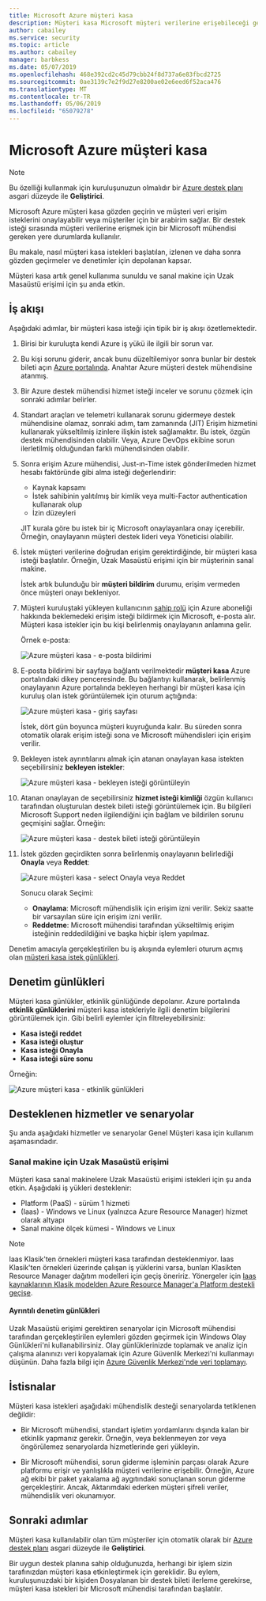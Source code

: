 ```yaml
---
title: Microsoft Azure müşteri kasa
description: Müşteri kasa Microsoft müşteri verilerine erişebileceği gerekebilir, bulut sağlayıcısı erişimi denetlemenizi sağlayan Microsoft Azure için teknik genel açıklama.
author: cabailey
ms.service: security
ms.topic: article
ms.author: cabailey
manager: barbkess
ms.date: 05/07/2019
ms.openlocfilehash: 468e392cd2c45d79cbb24f8d737a6e83fbcd2725
ms.sourcegitcommit: 0ae3139c7e2f9d27e8200ae02e6eed6f52aca476
ms.translationtype: MT
ms.contentlocale: tr-TR
ms.lasthandoff: 05/06/2019
ms.locfileid: "65079278"
---
```

# <a name="customer-lockbox-for-microsoft-azure"></a>Microsoft Azure müşteri kasa

> [!NOTE]
> Bu özelliği kullanmak için kuruluşunuzun olmalıdır bir [Azure destek planı](https://azure.microsoft.com/support/plans/) asgari düzeyde ile **Geliştirici**.

Microsoft Azure müşteri kasa gözden geçirin ve müşteri veri erişim isteklerini onaylayabilir veya müşteriler için bir arabirim sağlar. Bir destek isteği sırasında müşteri verilerine erişmek için bir Microsoft mühendisi gereken yere durumlarda kullanılır.

Bu makale, nasıl müşteri kasa istekleri başlatılan, izlenen ve daha sonra gözden geçirmeler ve denetimler için depolanan kapsar.

Müşteri kasa artık genel kullanıma sunuldu ve sanal makine için Uzak Masaüstü erişimi için şu anda etkin.

## <a name="workflow"></a>İş akışı

Aşağıdaki adımlar, bir müşteri kasa isteği için tipik bir iş akışı özetlemektedir.

1. Birisi bir kuruluşta kendi Azure iş yükü ile ilgili bir sorun var.

2. Bu kişi sorunu giderir, ancak bunu düzeltilemiyor sonra bunlar bir destek bileti açın [Azure portalında](https://ms.portal.azure.com/signin/index/?feature.settingsportalinstance=mpac). Anahtar Azure müşteri destek mühendisine atanmış.

3. Bir Azure destek mühendisi hizmet isteği inceler ve sorunu çözmek için sonraki adımlar belirler.

4. Standart araçları ve telemetri kullanarak sorunu gidermeye destek mühendisine olamaz, sonraki adım, tam zamanında (JIT) Erişim hizmetini kullanarak yükseltilmiş izinlere ilişkin istek sağlamaktır. Bu istek, özgün destek mühendisinden olabilir. Veya, Azure DevOps ekibine sorun ilerletilmiş olduğundan farklı mühendisinden olabilir.

5. Sonra erişim Azure mühendisi, Just-ın-Time istek gönderilmeden hizmet hesabı faktöründe gibi alma isteği değerlendirir:
    - Kaynak kapsamı
    - İstek sahibinin yalıtılmış bir kimlik veya multi-Factor authentication kullanarak olup
    - İzin düzeyleri
    
    JIT kurala göre bu istek bir iç Microsoft onaylayanlara onay içerebilir. Örneğin, onaylayanın müşteri destek lideri veya Yöneticisi olabilir.

6. İstek müşteri verilerine doğrudan erişim gerektirdiğinde, bir müşteri kasa isteği başlatılır. Örneğin, Uzak Masaüstü erişimi için bir müşterinin sanal makine.
    
    İstek artık bulunduğu bir **müşteri bildirim** durumu, erişim vermeden önce müşteri onayı bekleniyor.

7. Müşteri kuruluştaki yükleyen kullanıcının [sahip rolü](../role-based-access-control/rbac-and-directory-admin-roles.md#azure-rbac-roles) için Azure aboneliği hakkında beklemedeki erişim isteği bildirmek için Microsoft, e-posta alır. Müşteri kasa istekler için bu kişi belirlenmiş onaylayanın anlamına gelir.
    
    Örnek e-posta:
    
    ![Azure müşteri kasa - e-posta bildirimi](./media/azure-customer-lockbox/customer-lockbox-email-notification.png)

8. E-posta bildirimi bir sayfaya bağlantı verilmektedir **müşteri kasa** Azure portalındaki dikey penceresinde. Bu bağlantıyı kullanarak, belirlenmiş onaylayanın Azure portalında bekleyen herhangi bir müşteri kasa için kuruluş olan istek görüntülemek için oturum açtığında:
    
    ![Azure müşteri kasa - giriş sayfası](./media/azure-customer-lockbox/customer-lockbox-landing-page.png)
    
   İstek, dört gün boyunca müşteri kuyruğunda kalır. Bu süreden sonra otomatik olarak erişim isteği sona ve Microsoft mühendisleri için erişim verilir.

9. Bekleyen istek ayrıntılarını almak için atanan onaylayan kasa istekten seçebilirsiniz **bekleyen istekler**:
    
    ![Azure müşteri kasa - bekleyen isteği görüntüleyin](./media/azure-customer-lockbox/customer-lockbox-pending-requests.png)

10. Atanan onaylayan de seçebilirsiniz **hizmet isteği kimliği** özgün kullanıcı tarafından oluşturulan destek bileti isteği görüntülemek için. Bu bilgileri Microsoft Support neden ilgilendiğini için bağlam ve bildirilen sorunu geçmişini sağlar. Örneğin:
    
    ![Azure müşteri kasa - destek bileti isteği görüntüleyin](./media/azure-customer-lockbox/customer-lockbox-support-ticket.png)

11. İstek gözden geçirdikten sonra belirlenmiş onaylayanın belirlediği **Onayla** veya **Reddet**:
    
    ![Azure müşteri kasa - select Onayla veya Reddet](./media/azure-customer-lockbox/customer-lockbox-approval.png)
    
    Sonucu olarak Seçimi:
    - **Onaylama**:  Microsoft mühendislik için erişim izni verilir. Sekiz saatte bir varsayılan süre için erişim izni verilir.
    - **Reddetme**: Microsoft mühendisi tarafından yükseltilmiş erişim isteğinin reddedildiğini ve başka hiçbir işlem yapılmaz.

Denetim amacıyla gerçekleştirilen bu iş akışında eylemleri oturum açmış olan [müşteri kasa istek günlükleri](#auditing-logs).

## <a name="auditing-logs"></a>Denetim günlükleri

Müşteri kasa günlükler, etkinlik günlüğünde depolanır. Azure portalında **etkinlik günlüklerini** müşteri kasa istekleriyle ilgili denetim bilgilerini görüntülemek için. Gibi belirli eylemler için filtreleyebilirsiniz:
- **Kasa isteği reddet**
- **Kasa isteği oluştur**
- **Kasa isteği Onayla**
- **Kasa isteği süre sonu**

Örneğin:

![Azure müşteri kasa - etkinlik günlükleri](./media/azure-customer-lockbox/customer-lockbox-activitylogs.png)

## <a name="supported-services-and-scenarios"></a>Desteklenen hizmetler ve senaryolar

Şu anda aşağıdaki hizmetler ve senaryolar Genel Müşteri kasa için kullanım aşamasındadır.

### <a name="remote-desktop-access-to-virtual-machines"></a>Sanal makine için Uzak Masaüstü erişimi

Müşteri kasa sanal makinelere Uzak Masaüstü erişimi istekleri için şu anda etkin. Aşağıdaki iş yükleri desteklenir:
- Platform (PaaS) - sürüm 1 hizmeti
- (Iaas) - Windows ve Linux (yalnızca Azure Resource Manager) hizmet olarak altyapı
- Sanal makine ölçek kümesi - Windows ve Linux

> [!NOTE]
> Iaas Klasik'ten örnekleri müşteri kasa tarafından desteklenmiyor. Iaas Klasik'ten örnekleri üzerinde çalışan iş yüklerini varsa, bunları Klasikten Resource Manager dağıtım modelleri için geçiş öneririz. Yönergeler için [Iaas kaynaklarının Klasik modelden Azure Resource Manager'a Platform destekli geçişe](../virtual-machines/windows/migration-classic-resource-manager-overview.md).

#### <a name="detailed-audit-logs"></a>Ayrıntılı denetim günlükleri

Uzak Masaüstü erişimi gerektiren senaryolar için Microsoft mühendisi tarafından gerçekleştirilen eylemleri gözden geçirmek için Windows Olay Günlükleri'ni kullanabilirsiniz. Olay günlüklerinizde toplamak ve analiz için çalışma alanınızı veri kopyalamak için Azure Güvenlik Merkezi'ni kullanmayı düşünün. Daha fazla bilgi için [Azure Güvenlik Merkezi'nde veri toplamayı](../security-center/security-center-enable-data-collection.md).

## <a name="exclusions"></a>İstisnalar

Müşteri kasa istekleri aşağıdaki mühendislik desteği senaryolarda tetiklenen değildir:

- Bir Microsoft mühendisi, standart işletim yordamlarını dışında kalan bir etkinlik yapmanız gerekir. Örneğin, veya beklenmeyen zor veya öngörülemez senaryolarda hizmetlerinde geri yükleyin.

- Bir Microsoft mühendisi, sorun giderme işleminin parçası olarak Azure platformu erişir ve yanlışlıkla müşteri verilerine erişebilir. Örneğin, Azure ağ ekibi bir paket yakalama ağ aygıtındaki sonuçlanan sorun giderme gerçekleştirir. Ancak, Aktarımdaki ederken müşteri şifreli veriler, mühendislik veri okunamıyor.

## <a name="next-steps"></a>Sonraki adımlar

Müşteri kasa kullanılabilir olan tüm müşteriler için otomatik olarak bir [Azure destek planı](https://azure.microsoft.com/support/plans/) asgari düzeyde ile **Geliştirici**.

Bir uygun destek planına sahip olduğunuzda, herhangi bir işlem sizin tarafınızdan müşteri kasa etkinleştirmek için gereklidir. Bu eylem, kuruluşunuzdaki bir kişiden Dosyalanan bir destek bileti ilerleme gerekirse, müşteri kasa istekleri bir Microsoft mühendisi tarafından başlatılır.
